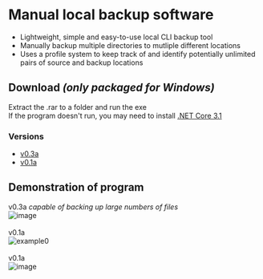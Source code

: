 # Manual local backup software
- Lightweight, simple and easy-to-use local CLI backup tool
- Manually backup multiple directories to mutliple different locations
- Uses a profile system to keep track of and identify potentially unlimited pairs of source and backup locations

## Download _(only packaged for Windows)_
Extract the .rar to a folder and run the exe\
If the program doesn't run, you may need to install [.NET Core 3.1](https://dotnet.microsoft.com/download/dotnet/3.1)
### Versions
- [v0.3a](https://github.com/elliot-mb/backup-utility/releases/tag/v0.3-alpha)
- [v0.1a](https://github.com/elliot-mb/backup-utility/releases/tag/v0.1-alpha)

## Demonstration of program
v0.3a _capable of backing up large numbers of files_\
![image](https://user-images.githubusercontent.com/45922387/132136909-4c153158-02da-4f98-91ea-3d090fee9198.png)\
\
v0.1a\
![example0](https://user-images.githubusercontent.com/45922387/132105054-15379b8e-e084-4faf-afd7-485add969767.gif)\
\
v0.1a\
![image](https://user-images.githubusercontent.com/45922387/131898659-b4836337-9f58-41f9-a47f-affad903f4a4.png)





